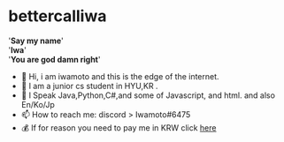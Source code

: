 # bettercalliwa
'__Say my name__'  
'__Iwa__'  
'__You are god damn right__'  

- 👋 Hi, i am iwamoto and this is the edge of the internet.
- 👀 I am a junior cs student in HYU,KR . 
- 🌱 I Speak Java,Python,C#,and some of Javascript, and html. and also En/Ko/Jp
- 📫 How to reach me: discord > Iwamoto#6475
- 💰 If for reason you need to pay me in KRW click [here](https://toss.me/iwamoto)
